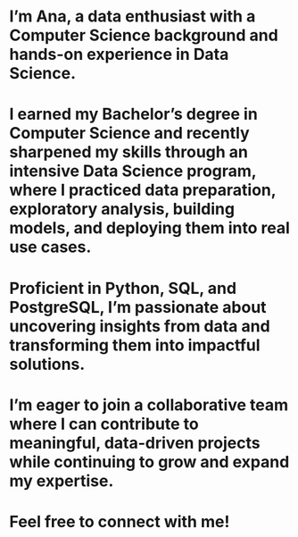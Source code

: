 # I’m Ana, a data enthusiast with a Computer Science background and hands-on experience in Data Science.

# I earned my Bachelor’s degree in Computer Science and recently sharpened my skills through an intensive Data Science program, where I practiced data preparation, exploratory analysis, building models, and deploying them into real use cases.

# Proficient in Python, SQL, and PostgreSQL, I’m passionate about uncovering insights from data and transforming them into impactful solutions.

# I’m eager to join a collaborative team where I can contribute to meaningful, data-driven projects while continuing to grow and expand my expertise.

# Feel free to connect with me!
